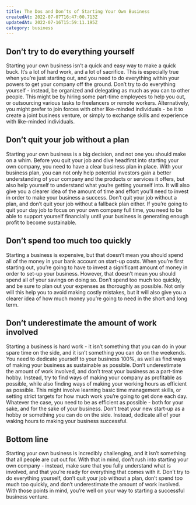 ```yaml
---
title: The Dos and Don’ts of Starting Your Own Business
createdAt: 2022-07-07T16:47:00.713Z
updatedAt: 2022-07-16T15:59:11.195Z
category: business
---
```


## Don’t try to do everything yourself

Starting your own business isn’t a quick and easy way to make a quick buck. It’s a lot of hard work, and a lot of sacrifice. This is especially true when you’re just starting out, and you need to do everything within your powers to get your company off the ground.
Don’t try to do everything yourself - instead, be organized and delegating as much as you can to other people. This might be by hiring some part-time employees to help you out, or outsourcing various tasks to freelancers or remote workers. Alternatively, you might prefer to join forces with other like-minded individuals - be it to create a joint business venture, or simply to exchange skills and experience with like-minded individuals.

## Don’t quit your job without a plan

Starting your own business is a big decision, and not one you should make on a whim. Before you quit your job and dive headfirst into starting your own company, you need to have a clear business plan in place.
With your business plan, you can not only help potential investors gain a better understanding of your company and the products or services it offers, but also help yourself to understand what you’re getting yourself into. It will also give you a clearer idea of the amount of time and effort you’ll need to invest in order to make your business a success.
Don’t quit your job without a plan, and don’t quit your job without a fallback plan either. If you’re going to quit your day job to focus on your own company full time, you need to be able to support yourself financially until your business is generating enough profit to become sustainable.

## Don’t spend too much too quickly

Starting a business is expensive, but that doesn’t mean you should spend all of the money in your bank account on start-up costs. When you’re first starting out, you’re going to have to invest a significant amount of money in order to set-up your business. However, that doesn’t mean you should spend all of your savings on doing so.
Don’t spend too much too quickly, and be sure to plan out your expenses as thoroughly as possible. Not only will this help you to avoid making costly mistakes, but it will also give you a clearer idea of how much money you’re going to need in the short and long term.

## Don’t underestimate the amount of work involved

Starting a business is hard work - it isn’t something that you can do in your spare time on the side, and it isn’t something you can do on the weekends. You need to dedicate yourself to your business 100%, as well as find ways of making your business as sustainable as possible.
Don’t underestimate the amount of work involved, and don’t treat your business as a part-time hobby. Instead, try to find ways of making your company as profitable as possible, while also finding ways of making your working hours as efficient as possible. This might involve learning basic time management skills, or setting strict targets for how much work you’re going to get done each day. Whatever the case, you need to be as efficient as possible - both for your sake, and for the sake of your business.
Don’t treat your new start-up as a hobby or something you can do on the side. Instead, dedicate all of your waking hours to making your business successful.

## Bottom line

Starting your own business is incredibly challenging, and it isn’t something that all people are cut out for. With that in mind, don’t rush into starting your own company - instead, make sure that you fully understand what is involved, and that you’re ready for everything that comes with it.
Don’t try to do everything yourself, don’t quit your job without a plan, don’t spend too much too quickly, and don’t underestimate the amount of work involved. With those points in mind, you’re well on your way to starting a successful business venture.
